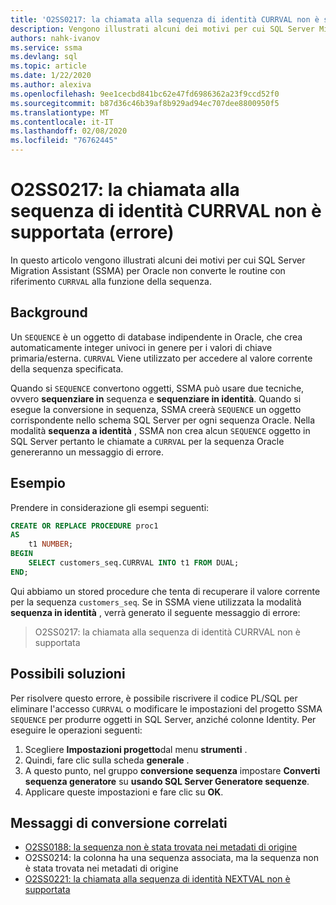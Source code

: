 ```yaml
---
title: 'O2SS0217: la chiamata alla sequenza di identità CURRVAL non è supportata (errore)'
description: Vengono illustrati alcuni dei motivi per cui SQL Server Migration Assistant (SSMA) per Oracle non converte le routine con riferimento alla funzione CURRVAL della sequenza.
authors: nahk-ivanov
ms.service: ssma
ms.devlang: sql
ms.topic: article
ms.date: 1/22/2020
ms.author: alexiva
ms.openlocfilehash: 9ee1cecbd841bc62e47fd6986362a23f9ccd52f0
ms.sourcegitcommit: b87d36c46b39af8b929ad94ec707dee8800950f5
ms.translationtype: MT
ms.contentlocale: it-IT
ms.lasthandoff: 02/08/2020
ms.locfileid: "76762445"
---
```

# <a name="o2ss0217-call-to-identity-sequence-currval-not-supported-error"></a>O2SS0217: la chiamata alla sequenza di identità CURRVAL non è supportata (errore)

In questo articolo vengono illustrati alcuni dei motivi per cui SQL Server Migration Assistant (SSMA) per Oracle non converte le routine con riferimento `CURRVAL` alla funzione della sequenza.

## <a name="background"></a>Background

Un `SEQUENCE` è un oggetto di database indipendente in Oracle, che crea automaticamente integer univoci in genere per i valori di chiave primaria/esterna. `CURRVAL` Viene utilizzato per accedere al valore corrente della sequenza specificata.

Quando si `SEQUENCE` convertono oggetti, SSMA può usare due tecniche, ovvero **sequenziare in** sequenza e **sequenziare in identità**. Quando si esegue la conversione in sequenza, SSMA creerà `SEQUENCE` un oggetto corrispondente nello schema SQL Server per ogni sequenza Oracle. Nella modalità **sequenza a identità** , SSMA non crea alcun `SEQUENCE` oggetto in SQL Server pertanto le chiamate a `CURRVAL` per la sequenza Oracle genereranno un messaggio di errore.

## <a name="example"></a>Esempio

Prendere in considerazione gli esempi seguenti:

```sql
CREATE OR REPLACE PROCEDURE proc1
AS
    t1 NUMBER;
BEGIN
    SELECT customers_seq.CURRVAL INTO t1 FROM DUAL;
END;
```

Qui abbiamo un stored procedure che tenta di recuperare il valore corrente per la sequenza `customers_seq`. Se in SSMA viene utilizzata la modalità **sequenza in identità** , verrà generato il seguente messaggio di errore:

> O2SS0217: la chiamata alla sequenza di identità CURRVAL non è supportata

## <a name="possible-remedies"></a>Possibili soluzioni

Per risolvere questo errore, è possibile riscrivere il codice PL/SQL per eliminare l'accesso `CURRVAL` o modificare le impostazioni del progetto SSMA `SEQUENCE` per produrre oggetti in SQL Server, anziché colonne Identity. Per eseguire le operazioni seguenti:

1. Scegliere **Impostazioni progetto**dal menu **strumenti** .
2. Quindi, fare clic sulla scheda **generale** .
3. A questo punto, nel gruppo **conversione sequenza** impostare **Converti sequenza generatore** su **usando SQL Server Generatore sequenze**.
4. Applicare queste impostazioni e fare clic su **OK**.

## <a name="related-conversion-messages"></a>Messaggi di conversione correlati

* [O2SS0188: la sequenza non è stata trovata nei metadati di origine](o2ss0188.md)
* O2SS0214: la colonna ha una sequenza associata, ma la sequenza non è stata trovata nei metadati di origine
* [O2SS0221: la chiamata alla sequenza di identità NEXTVAL non è supportata](o2ss0221.md)
